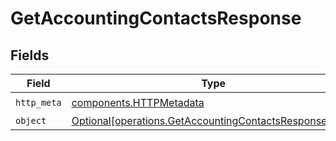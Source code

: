 # GetAccountingContactsResponse


## Fields

| Field                                                                                                                  | Type                                                                                                                   | Required                                                                                                               | Description                                                                                                            |
| ---------------------------------------------------------------------------------------------------------------------- | ---------------------------------------------------------------------------------------------------------------------- | ---------------------------------------------------------------------------------------------------------------------- | ---------------------------------------------------------------------------------------------------------------------- |
| `http_meta`                                                                                                            | [components.HTTPMetadata](../../models/components/httpmetadata.md)                                                     | :heavy_check_mark:                                                                                                     | N/A                                                                                                                    |
| `object`                                                                                                               | [Optional[operations.GetAccountingContactsResponseBody]](../../models/operations/getaccountingcontactsresponsebody.md) | :heavy_minus_sign:                                                                                                     | N/A                                                                                                                    |
